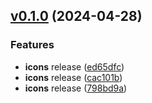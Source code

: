 ## [v0.1.0](https://github.com/rocketclimb/rocketicons/compare/v0.0.0...v0.1.0) (2024-04-28)

### Features

- **icons** release ([ed65dfc](https://github.com/rocketclimb/rocketicons/commit/ed65dfcf2790f5ff7d1323e6ccbc892ff9b445aa))
- **icons** release ([cac101b](https://github.com/rocketclimb/rocketicons/commit/cac101b32be238570fabc0766c8f055e25b4e171))
- **icons** release ([798bd9a](https://github.com/rocketclimb/rocketicons/commit/798bd9a482b21b8c6e5b593e1f7b76c8ad737f7b))
